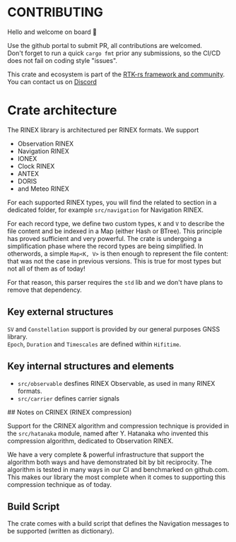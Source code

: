 CONTRIBUTING
============

Hello and welcome on board :wave:

Use the github portal to submit PR, all contributions are welcomed.  
Don't forget to run a quick `cargo fmt` prior any submissions, so the CI/CD does not fail
on coding style "issues".

This crate and ecosystem is part of the [RTK-rs framework and community](https://github.com/rtk-rs).  
You can contact us on [Discord](https://discord.com/invite/VwuKPcw6)

Crate architecture
==================

The RINEX library is architectured per RINEX formats. We support

- Observation RINEX
- Navigation RINEX
- IONEX
- Clock RINEX
- ANTEX
- DORIS 
- and Meteo RINEX

For each supported RINEX types, you will find the related to section in a dedicated folder, 
for example `src/navigation` for Navigation RINEX.

For each record type, we define two custom types, `K` and `V` to describe the file content and be 
indexed in a Map (either Hash or BTree). This principle has proved sufficient and very powerful.
The crate is undergoing a simplification phase where the record types are being simplified.
In otherwords, a simple `Map<K, V>` is then enough to represent the file content: that was not the case
in previous versions. This is true for most types but not all of them as of today!

For that reason, this parser requires the `std` lib and we don't have plans to remove that dependency.

## Key external structures

`SV` and `Constellation` support is provided by our general purposes GNSS library.  
`Epoch`, `Duration` and `Timescales` are defined within `Hifitime`.

## Key internal structures and elements

- `src/observable` desfines RINEX Observable, as used in many RINEX formats.
- `src/carrier` defines carrier signals

## Notes on CRINEX (RINEX compression)

Support for the CRINEX algorithm and compression technique
is provided in the `src/hatanaka` module, named after Y. Hatanaka who invented this compression algorithm, dedicated to Observation RINEX.

We have a very complete & powerful infrastructure that support the algorithm both ways and have demonstrated 
bit by bit reciprocity. The algorithm is tested in many ways in our CI and benchmarked on github.com.
This makes our library the most complete when it comes to supporting this compression technique as of today.

## Build Script

The crate comes with a build script that defines the Navigation messages to be supported (written as dictionary).
